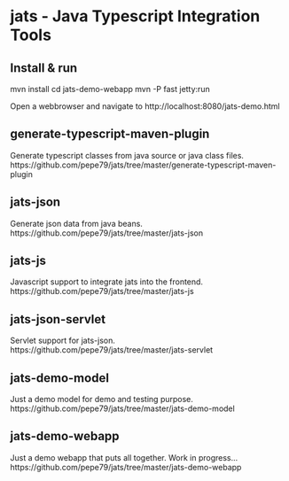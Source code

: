 <h1>jats - Java Typescript Integration Tools</h1>

<h2>Install &amp; run</h2>
	mvn install
	cd jats-demo-webapp
	mvn -P fast jetty:run

Open a webbrowser and navigate to http://localhost:8080/jats-demo.html

<h2>generate-typescript-maven-plugin</h2>
Generate typescript classes from java source or java class files.
https://github.com/pepe79/jats/tree/master/generate-typescript-maven-plugin

<h2>jats-json</h2>
Generate json data from java beans.
https://github.com/pepe79/jats/tree/master/jats-json

<h2>jats-js</h2>
Javascript support to integrate jats into the frontend.
https://github.com/pepe79/jats/tree/master/jats-js
 
<h2>jats-json-servlet</h2>
Servlet support for jats-json.
https://github.com/pepe79/jats/tree/master/jats-servlet

<h2>jats-demo-model</h2>
Just a demo model for demo and testing purpose.
https://github.com/pepe79/jats/tree/master/jats-demo-model

<h2>jats-demo-webapp</h2>
Just a demo webapp that puts all together.
Work in progress...
https://github.com/pepe79/jats/tree/master/jats-demo-webapp